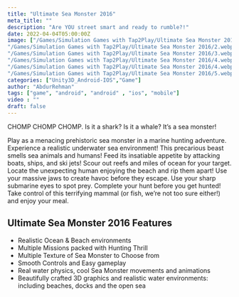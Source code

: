 ```yaml
---
title: "Ultimate Sea Monster 2016"
meta_title: ""
description: "Are YOU street smart and ready to rumble?!"
date: 2022-04-04T05:00:00Z
image: ["/Games/Simulation Games with Tap2Play/Ultimate Sea Monster 2016/1.webp",
"/Games/Simulation Games with Tap2Play/Ultimate Sea Monster 2016/2.webp",
"/Games/Simulation Games with Tap2Play/Ultimate Sea Monster 2016/3.webp",
"/Games/Simulation Games with Tap2Play/Ultimate Sea Monster 2016/4.webp",
"/Games/Simulation Games with Tap2Play/Ultimate Sea Monster 2016/4.webp",
"/Games/Simulation Games with Tap2Play/Ultimate Sea Monster 2016/5.webp"]
categories: ["Unity3D_Android-IOS","Game"]
author: "AbdurRehman"
tags: ["game", "android", "android" , "ios", "mobile"]
video : ""
draft: false
---
```


CHOMP CHOMP CHOMP. Is it a shark? Is it a whale? It’s a sea monster!

Play as a menacing prehistoric sea monster in a marine hunting adventure. Experience a realistic underwater sea environment! This precarious beast smells sea animals and humans! Feed its insatiable appetite by attacking boats, ships, and ski jets! Scour out reefs and miles of ocean for your target. Locate the unexpecting human enjoying the beach and rip them apart! Use your massive jaws to create havoc before they escape. Use your sharp submarine eyes to spot prey. Complete your hunt before you get hunted! Take control of this terrifying mammal (or fish, we’re not too sure either!) and enjoy your meal.

## Ultimate Sea Monster 2016 Features

- Realistic Ocean & Beach environments
- Multiple Missions packed with Hunting Thrill
- Multiple Texture of Sea Monster to Choose from
- Smooth Controls and Easy gameplay
- Real water physics, cool Sea Monster movements and animations
- Beautifully crafted 3D graphics and realistic water environments: including beaches, docks and the open sea
